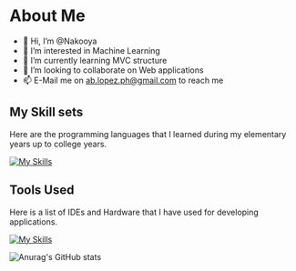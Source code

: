 # About Me
- 👋 Hi, I’m @Nakooya
- 👀 I’m interested in Machine Learning
- 🌱 I’m currently learning MVC structure 
- 💞️ I’m looking to collaborate on Web applications
- 📫 E-Mail me on ab.lopez.ph@gmail.com to reach me

## My Skill sets
Here are the programming languages that I learned during my elementary years up to college years. 

[![My Skills](https://skillicons.dev/icons?i=dotnet,html,css,js,c,cs,cpp,bootstrap,py,qt,matlab)](https://skillicons.dev)

## Tools Used
Here is a list of IDEs and Hardware that I have used for developing applications.

[![My Skills](https://skillicons.dev/icons?i=visualstudio,raspberrypi,qt,postman,linux,github,figma,eclipse,bash)](https://skillicons.dev)

![Anurag's GitHub stats](https://github-readme-stats.vercel.app/api?username=nakooya&show_icons=true&theme=radical)


<!---
Nakooya/Nakooya is a ✨ special ✨ repository because its `README.md` (this file) appears on your GitHub profile.
You can click the Preview link to take a look at your changes.
--->
